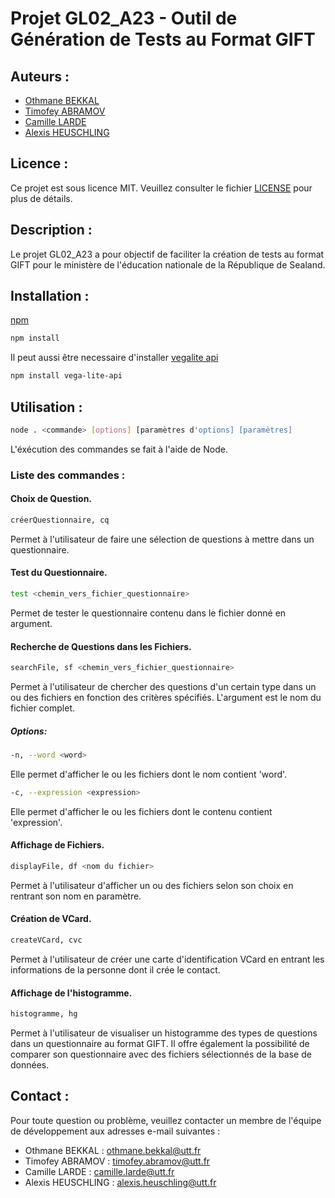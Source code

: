 # Projet GL02_A23 - Outil de Génération de Tests au Format GIFT

## Auteurs :
- [Othmane BEKKAL](https://github.com/0thmane1)
- [Timofey ABRAMOV](https://github.com/Tim843)
- [Camille LARDE](https://github.com/Camillelrd)
- [Alexis HEUSCHLING](https://github.com/PetiteGrange)

## Licence :
Ce projet est sous licence MIT. Veuillez consulter le fichier [LICENSE](LICENSE) pour plus de détails.

## Description :
Le projet GL02_A23 a pour objectif de faciliter la création de tests au format GIFT pour le ministère de l'éducation nationale de la République de Sealand.

## Installation :
[npm](https://www.npmjs.com/)

```bash
npm install
```

Il peut aussi être necessaire d'installer [vegalite api](https://www.npmjs.com/package/vega-lite-api)

```bash
npm install vega-lite-api
```

## Utilisation :

```bash
node . <commande> [options] [paramètres d'options] [paramètres]
```

L'éxécution des commandes se fait à l'aide de Node.


### Liste des commandes : 

#### Choix de Question.

```bash
créerQuestionnaire, cq
```
Permet à l'utilisateur de faire une sélection de questions à mettre dans un questionnaire.

#### Test du Questionnaire.

```bash
test <chemin_vers_fichier_questionnaire>
```
Permet de tester le questionnaire contenu dans le fichier donné en argument.

#### Recherche de Questions dans les Fichiers.

```bash
searchFile, sf <chemin_vers_fichier_questionnaire>
```
Permet à l'utilisateur de chercher des questions d'un certain type dans un ou des fichiers en fonction des critères spécifiés.
L'argument est le nom du fichier complet.

##### Options:

```bash
-n, --word <word>
```

Elle permet d'afficher le ou les fichiers dont le nom contient 'word'.

```bash
-c, --expression <expression>
```

Elle permet d'afficher le ou les fichiers dont le contenu contient 'expression'.


#### Affichage de Fichiers.

```bash
displayFile, df <nom du fichier>
```
Permet à l'utilisateur d'afficher un ou des fichiers selon son choix en rentrant son nom en paramètre.

#### Création de VCard.

```bash
createVCard, cvc
```
Permet à l'utilisateur de créer une carte d'identification VCard en entrant les informations de la personne dont il crée le contact.

#### Affichage de l'histogramme.

```bash
histogramme, hg
```
Permet à l'utilisateur de visualiser un histogramme des types de questions dans un questionnaire au format GIFT. Il offre également la possibilité de comparer son questionnaire avec des fichiers sélectionnés de la base de données.



## Contact :
Pour toute question ou problème, veuillez contacter un membre de l'équipe de développement aux adresses e-mail suivantes :
- Othmane BEKKAL : othmane.bekkal@utt.fr
- Timofey ABRAMOV : timofey.abramov@utt.fr
- Camille LARDE : camille.larde@utt.fr
- Alexis HEUSCHLING : alexis.heuschling@utt.fr
 
